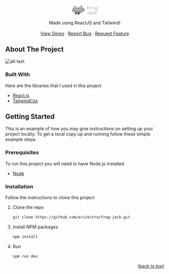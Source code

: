 <br />
<div align="center">
  <a href="#">
    <img src="./src/assets/projectLogo.png" alt="Logo" width="80">
  </a>

  <p align="center">
    Made using ReactJS and Tailwind!
    <br />
    <br />
    <a href="https://cuteblackjack.netlify.app/">View Demo</a>
    ·
    <a href="https://github.com/erickctra/blackjack/issues">Report Bug</a>
    ·
    <a href="https://github.com/erickctra/blackjack/issues">Request Feature</a>
  </p>
</div>

## About The Project

![alt text](https://raw.githubusercontent.com/erickctra/frog-jack/master/src/assets/screenshot.png)

### Built With

Here are the libraries that I used in this project

- [React.js](https://reactjs.org/)
- [TailwindCss](https://tailwindcss.com/)

<!-- GETTING STARTED -->

## Getting Started

This is an example of how you may give instructions on setting up your project locally.
To get a local copy up and running follow these simple example steps.

### Prerequisites

To run this project you will need to have Node.js installed

- [Node](https://nodejs.org/en/)

### Installation

Follow the instructions to clone this project

2. Clone the repo
   ```sh
   git clone https://github.com/erickctra/frog-jack.git
   ```
3. Install NPM packages
   ```sh
   npm install
   ```
4. Run
   ```js
   npm run dev
   ```

<p align="right">(<a href="#top">back to top</a>)</p>
